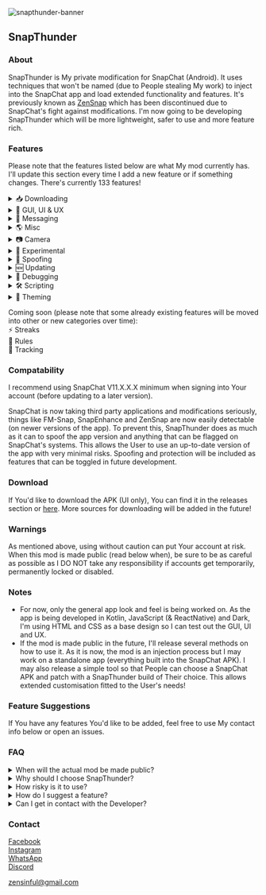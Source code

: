 ![snapthunder-banner](https://github.com/user-attachments/assets/f607a584-48cc-4b31-ab8c-17e34fd3c6f1)
## SnapThunder

### About
SnapThunder is My private modification for SnapChat (Android). It uses techniques that won't be named (due to People stealing My work) to inject into the SnapChat app and load extended functionality and features. It's previously known as [ZenSnap](https://github.com/SinfulZen/ZenSnap) which has been discontinued due to SnapChat's fight against modifications. I'm now going to be developing SnapThunder which will be more lightweight, safer to use and more feature rich.  

### Features  
Please note that the features listed below are what My mod currently has. I'll update this section every time I add a new feature or if something changes. There's currently 133 features!  

<details closed>
  <summary>📥 Downloading</summary>
   
  - `Media Downloading (Auto)`
  - `Self Media Download (Prevention)`
  - `Media Overlay Merging`
  - `Forced Image Format`
  - `Forced Voice Note Format`
  - `Profile Picture Download Button`
  - `Download Button (Opera)`
  - `Context Menu (Chat Downloading)`
  - `Media Logging`
  - `Custom Path Formatting` 
</details>

<details closed>
  <summary>🔌 GUI, UI & UX</summary>
  
  - `Friend Feed Menu Buttons` 
  - `Amoled Dark Mode`
  - `Friend Feed Message Preview` 
  - `Snap Preview`
  - `Bootstrap Override (Default Home Tab & Persistent App Appearance)`
  - `Enhanced Friend Map NameTags`
  - `Prevent Message Scrolling`
  - `Streak Expiration Info`
  - `Hide Friend Feed (Entry)`
  - `Hide Streak Restore Popups`
  - `Hide Quick Add (Friend Feed)`
  - `Hide Story Section` 
  - `Hide UI Components (Voice Record button, Call Buttons, etc)`
  - `Media Quick Info (Opera)`
  - `Old Bitmoji Selfie` 
  - `Disable SpotLight` 
  - `Hide SnapThunder Shortcut (Icon)`
  - `Vertical Story Viewer` 
  - `Message Indicators` 
  - `Stealth Mode Indicator` 
  - `Text Editing Override`
</details>  

<details closed>
  <summary>💬 Messaging</summary>
  
  - `Screenshot Detection Bypass` 
  - `Anonymous Story Viewing`
  - `Disable Story Rewatch Indicator`
  - `Hide "Peek-a-Peek"`
  - `Hide Bitmoji Presence` 
  - `Hide Typing Notifications` 
  - `Unlimited Snap Viewing`
  - `Auto Mark As Read` 
  - `Loop Media PlayBack`
  - `Disable Replay In Friend Feed`
  - `Half Swipe Notifier`
  - `Message Previewing`
  - `Call Confirmation`
  - `Message Auto Saving` 
  - `Prevent Notification Sending`
  - `Friend Actions Notifier`
  - `Enhanced Notifications` 
  - `Notifications Blacklist`
  - `Message Logging`
  - `Gallery Media Override`
  - `Media Metadata (Stripping)`
  - `Message Retention Policy (Bypass)`
  - `Message Action Restrictions (Bypass)`
  - `Remove Locked Group Status` 
 </details>

<details closed>
  <summary>🌎 Misc</summary>
 
  - `Enhanced Location`
  - `Location Update Suspending`
  - `Snapchat Plus` 
  - `Disable Confirmation Dialogs`
  - `Disable Metrics & Analytics`
  - `Disable Story Sections`
  - `Remove Ads`
  - `Disable Permission Requests`
  - `Disable Memories Snap Feed`
  - `Show Spotlight Comments Usernames` 
  - `Video Length Restriction (Bypass)`
  - `Default Video Playback Rate`
  - `Video Playback Rate (Slider)`
  - `Disable GMS Dialogs`
  - `Upload Source Quality (Forced)`
  - `Default Volume Controls (Forced)`
  - `Hide Active Music Status`
  - `Disable Snap Splitting`
</details>

<details closed>
  <summary>📷 Camera</summary>
  
  - `Disable Camera`
  - `Immersive Preview`
  - `Black Photos` 
  - `Custom Frame Rate  (Front & Back)`
  - `HEVC Recording`
  - `Camera Source Encoding (Forced)`
  - `Override Resolution (Front & Back)`
</details> 

<details closed>
  <summary>🧪 Experimental</summary>
  
  - `Session Events`
  - `Device Spoofing`
  - `Local Message Conversion`
  - `Enhanced Chat Action Menu`
  - `Media File Picker`
  - `Story Logging`
  - `Call Recording`
  - `Account Switcher`
  - `Message Editing` 
  - `App Passcode`
  - `Infinite Story Boosting`
  - `My Eyes Only Passcode (Bypass)`
  - `Disable SnapScore Delays`
  - `End-to-End Encryption`
  - `Beta Snapchat Plus Features`
  - `Custom Streaks Expiration (Formatting)`
  - `Friend Adding (Source Spoof)`
  - `Prevent Forced Logout`
</details>  

<details closed>
  <summary>🧿 Spoofing</summary>
   
  - `SnapChat Version`
  - `GMS Version`
  - `Installer Package Name`
  - `Device FingerPrint`
  - `Android ID`
  - `VPN Detection Prevention`
  - `Mock Location Detection Prevention`
  - `Randomize Persistent Device Token`
  - `Spoof IP Address`
  - `Spoof MAC Address`
  - `Spoof OS Status`
</details>

<details closed>
  <summary>🆕 Updating</summary>
   
  - `SnapChat Updates`
  - `SnapThunder Updates`
  - `Application Builds`
  - `App Debugging`

</details>

<details closed>
  <summary>🐞 Debugging</summary>
   
  - `Debug Logs`
  - `Logging`
  - `Config Management`
  - `Feature Loading`
  - `Auto Mapping`
  - `Security Implementations`

</details>

<details closed>
  <summary>🛠️ Scripting</summary>
   
  - `Script Store`
  - `Script Creator`
  - `Your Scripts`
  - `Upload To GitHub`
  - `Backup Scripts`
  - `Wipe Script Data`

</details>

<details closed>
  <summary>🎨 Theming</summary>
   
  - `Theme Store`
  - `Theme Creator`
  - `Default Themes`
  - `Experimental Theming`
  - `Your Themes`
  - `Upload To GitHub`
  - `Backup Themes`
  - `Wipe Theme Data`

</details>

Coming soon (please note that some already existing features will be moved into other or new categories over time):  
⚡ Streaks  
📜 Rules  
🎯 Tracking    

### Compatability
I recommend using SnapChat V11.X.X.X minimum when signing into Your account (before updating to a later version).  

SnapChat is now taking third party applications and modifications seriously, things like FM-Snap, SnapEnhance and ZenSnap are now easily detectable (on newer versions of the app). To prevent this, SnapThunder does as much as it can to spoof the app version and anything that can be flagged on SnapChat's systems. This allows the User to use an up-to-date version of the app with very minimal risks. Spoofing and protection will be included as features that can be toggled in future development.  

### Download
If You'd like to download the APK (UI only), You can find it in the releases section or [here](https://github.com/SinfulZen/SnapThunder/releases/download/1.0.0/SnapThunder-UI.apk). More sources for downloading will be added in the future!

### Warnings
As mentioned above, using without caution can put Your account at risk. When this mod is made public (read below when), be sure to be as careful as possible as I DO NOT take any responsibility if accounts get temporarily, permanently locked or disabled.  

### Notes
- For now, only the general app look and feel is being worked on. As the app is being developed in Kotlin, JavaScript (& ReactNative) and Dark, I'm using HTML and CSS as a base design so I can test out the GUI, UI and UX.
- If the mod is made public in the future, I'll release several methods on how to use it. As it is now, the mod is an injection process but I may work on a standalone app (everything built into the SnapChat APK). I may also release a simple tool so that People can choose a SnapChat APK and patch with a SnapThunder build of Their choice. This allows extended customisation fitted to the User's needs!

### Feature Suggestions
If You have any features You'd like to be added, feel free to use My contact info below or open an issues.  

### FAQ  
<details closed>
  <summary>When will the actual mod be made public?</summary>
   
`It depends on how much attention the project gets. There's no point in releasing something if People aren't interested in it.`

</details>

<details closed>
  <summary>Why should I choose SnapThunder?</summary>
   
`That's a great question! For those who use SnapEnhance, SnapThunder is quite similar but is more lightweight, feature rich and safer to use.`

</details>

<details closed>
  <summary>How risky is it to use?</summary>
   
`SnapChat is now taking a stand against 3rd party installments and modifications. SnapThunder ensures that Your account won't be flagged. Of course it's not 100% fool-proof but I'd say 99% is good enough!`

</details>

<details closed>
  <summary>How do I suggest a feature?</summary>
   
`By getting in contact using the info at the bottom of the description or opening an issue.`

</details>

<details closed>
  <summary>Can I get in contact with the Developer?</summary>
   
`Of course You can! As mentioned above, use the contact info below or open an issue to get My attention and I'll reply ASAP. I will eventually create a Discord server and a Telegram group for My other Android mods.`

</details>

### Contact
[Facebook](https://facebook.com/sinful.zen)  
[Instagram](https://instagram.com/zen.sinful)  
[WhatsApp](https://wa.me/07551349188)  
[Discord](https://discord.com/users/785812234667556877)  

[zensinful@gmail.com](https://gmail.com)  
